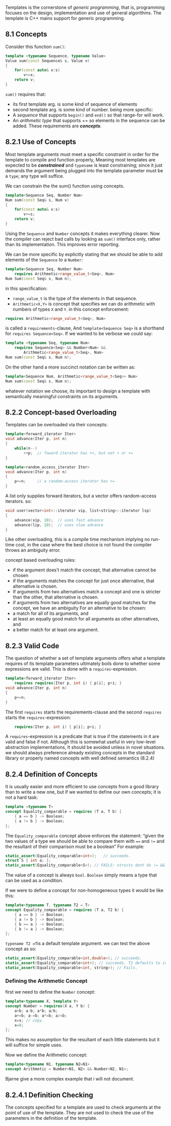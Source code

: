 Templates is the cornerstone of *generic programming*, that is, programming focuses on the design, implementation and use of general algorithms. The template is C++ mains support for generic programming.

## 8.1 Concepts
Consider this function `sum()`:
```c++
template <typename Sequence, typename Value>
Value sum(const Sequence& s, Value v)
{
	for(const auto& x:s)
		v+=x;
	return v;
}
```
`sum()` requires that:
* its first template arg. is some kind of sequence of elements
* second template arg. is some kind of number.
being more specific:
* A *sequence* that supports `begin()` and `end()` so that range-for will work.
* An *arithmetic type* that supports += so elements in the sequence can be added.
These requirements are ***concepts***.

## 8.2.1 Use of Concepts
Most template arguments must meet a specific constraint in order for the template to compile and function properly, Meaning most templates are expected to be ***constrained*** and `typename`  is least constraining; since it just demands the argument being plugged into the template parameter must be a `type`; any type will suffice.

We can constrain the the sum() function using concepts.
```c++
template<Sequence Seq, Number Num>
Num sum(const Seq& s, Num v)
{
	for(const auto& x:s)
		v+=s;
	return v;
}
```
Using the `Sequence` and `Number` concepts it makes everything clearer. Now the compiler can reject bad calls by looking as `sum()` interface only, rather than its implementation. This improves error reporting.

We can be more specific by explicitly stating that we should be able to add elements of the `Sequence` to a `Number`:
```c++
template<Sequence Seq, Number Num>
	requires Arithmetic<range_value_t<Seq>, Num>
Num Sum(const Seq& s, Num n);
```
in this specification:
* `range_value_t` is the type of the elements in that sequence.
* `Arithmetic<X,Y>` is concept that specifies we can do arithmetic with numbers of types `X` and `Y`.
in this concept enforcement:
```c++
requires Arithmetic<range_value_t<Seq>, Num>
```
is called a `requirements`-clause, And `template<Sequence Seq>` is a shorthand for `requires Sequence<Seq>`. If we wanted to be verbose we could say:
```c++
template <typename Seq, typename Num>
	requires Sequence<Seq> && Number<Num> &&
		Arithmetic<range_value_t<Seq>, Num>
Num sum(const Seq& s, Num n);
```
On the other hand a more succinct notation can be written as:
```c++
template<Sequence Num, Arithmetic<range_value_t<Seq>> Num>
Num sum(const Seq& s, Num n);
```
whatever notation we choose, its important to design a template with semantically meaningful constraints on its arguments.

## 8.2.2 Concept-based Overloading
Templates can be overloaded via their concepts:
```c++
template<forward_iterator Iter>
void advance(Iter p, int n)
{
	while(n--)
		++p;  // foward iterator has ++, but not + or +=
}

template<random_access_iterator Iter>
void advance(Iter p, int n)
{
	p+=n;     // a random-access iterator has +=
}
```
A list only supplies forward iterators, but a vector offers random-access iterators. so:
```c++
void user(vector<int>::iterator vip, list<string>::iterator lsp)
{
	advance(vip, 10);  // uses fast advance
	advance(lip, 10);  // uses slow advance
}
```
Like other overloading, this is a compile time mechanism implying no run-time cost, in the case where the best choice is not found the compiler throws an ambiguity error.

concept based overloading rules:
* if the argument does’t match the concept, that alternative cannot be chosen
* if the arguments matches the concept for just once alternative, that alternative is chosen.
* If arguments from two alternatives match a concept and one is stricter than the other, that alternative is chosen.
* if arguments from two alternatives are equally good matches for the concept, we have an ambiguity
For an alternative to be chosen:
* a match for all of its arguments, and
* at least an equally good match for all arguments as other alternatives, and
* a better match for at least one argument.
## 8.2.3 Valid Code
The question of whether a set of template arguments offers what a template requires of its template parameters ultimately boils done to whether some expressions are valid. This is done with a `requires`-expression.
```c++
template<forward_iterator Iter>
	requires requires(Iter p, int i) { p[i]; p+i; }
void advance(Iter p, int n)
{
	p+=n;
}
```
The first `requires` starts the requirements-clause and the second `requires` starts the `requires`-expression:
```c++
	requires(Iter p, int i) { p[i]; p+i; }
```
A `requires`-expression is a predicate that is true if the statements in it are valid and false if not. Although this is somewhat useful in very low-level abstraction implementations, It should be avoided unless in novel situations. we should always preference already existing concepts in the standard library or properly named concepts with well defined semantics (8.2.4)

## 8.2.4 Definition of Concepts
It is usually easier and more efficient to use concepts from a good library than to write a new one, but if we wanted to define our own concepts; it is not a hard task:
```c++
template <typename T>
concept Equality_comparable = requires (T a, T b) {
	{ a == b } -> Boolean;
	{ a != b } -> Boolean;
};
```
The `Equality_comparable` concept above enforces the statement: “given the two values of a type we should be able to compare them with `==` and `!=` and the resultant of their comparison must be a boolean” For example:
```c++
static_assert(Equality_comparable<int>);   // succeeds.
struct S { int a; };
static_assert(Equality_comparable<S>); // FAILS: structs dont do != && ==
```
The value of a concept is always `bool`.  `Boolean` simply means a type that can be used as a condition.

If we were to define a concept for non-homogeneous types it would be like this:
```c++
template<typename T, typename T2 = T>
concept Equality_comparable = requires (T a, T2 b) {
	{ a == b } -> Boolean;
	{ a != b } -> Boolean;
	{ b == a } -> Boolean;
	{ b != a } -> Boolean;
};
```
`typename T2 =T`is a default template argument. we can test the above concept as so:
```c++
static_assert(Equality_comparable<int,double>); // succeeds.
static_assert(Equality_comparable<int>); // succeeds. T2 defaults to int.
static_assert(Equality_comparable<int, string>); // Fails.
```
### Defining the Arithmetic Concept
first we need to define the `Number` concept:
```c++
template<typename X, template Y>
concept Number = requires(X a, Y b) {
	a+b; a-b; a*b; a/b;
	a+=b; a-=b; a*=b; a/=b;
	x=x; // copy. 
	x=0;
};
```
This makes no assumption for the resultant of each little statements but it will suffice for simple uses.

Now we define the Arithmetic concept:
```c++
template<typename N1, typename N2=N1>
concept Arithmetic = Number<N1, N2> && Number<N2, N1>;
```
Bjarne give a more complex example that i will not document.

## 8.2.4.1 Definition Checking

The concepts specified for a template are used to check arguments at the point of use of the template. They are not used to check the use of the parameters in the definition of the template.

